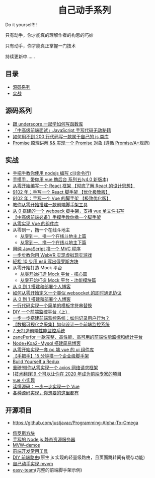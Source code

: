 <h1 align="center">自己动手系列</h1>

Do it yourself!!!

只有动手，你才能真的理解作者的构思的巧妙

只有动手，你才能真正掌握一门技术

持续更新中……

## 目录

- [源码系列](#源码系列)
- [实战](#实战)

## 源码系列

- [跟 underscore 一起学如何写函数库](https://juejin.im/post/5c7e9680e51d451581086bc4)
- [「中高级前端面试」JavaScript 手写代码无敌秘籍](https://juejin.im/post/5c9c3989e51d454e3a3902b6)
- [如何用不到 200 行代码写一款属于自己的 js 类库](https://juejin.im/post/5d1e26a2e51d45595319e3a9)
- [Promise 原理讲解 && 实现一个 Promise 对象 (遵循 Promise/A+规范)](https://juejin.im/post/5aa7868b6fb9a028dd4de672)

## 实战

- [手把手教你使用 nodejs 编写 cli(命令行)](https://juejin.im/post/5bd90d3ce51d4579362b0390)
- [手摸手，带你用 vue 撸后台 系列五(v4.0 新版本)](https://juejin.im/post/5c92ff94f265da6128275a85)
- [从零开始编写一个 React 框架 【彻底了解 React 的设计思想】](https://segmentfault.com/a/1190000020034137#articleHeader0)
- [9102 年：手写一个 React 脚手架 【优化极致版】](https://segmentfault.com/a/1190000019126657)
- [9102 年：手写一个 Vue 的脚手架 【极致优化版】](https://segmentfault.com/a/1190000019207033)
- [教你从零开始搭建一款前端脚手架工具](https://segmentfault.com/a/1190000006190814)
- [从 0 搭建的一个 webpack 脚手架，支持 vue 单文件书写](https://juejin.im/post/5cc55c336fb9a032086dd701)
- [【中高级前端必备】手摸手教你撸一个脚手架](https://juejin.im/post/5d37d982e51d45108c59a635)
- [从零实现 Vue 的组件库](https://juejin.im/post/5c0b8ece5188254f9e2809fe)
- 从零到一，撸一个在线斗地主
  - [从零到一，撸一个在线斗地主上篇](http://www.alloyteam.com/2019/07/13829/)
  - [从零到一，撸一个在线斗地主下篇](http://www.alloyteam.com/2019/07/13834/)
- [用纯 JavaScript 撸一个 MVC 程序](https://segmentfault.com/a/1190000020007033)
- [一步步教你用 WebVR 实现虚拟现实游戏](https://segmentfault.com/a/1190000019135847)
- [轻松 10 步用 es6 写出俄罗斯方块](https://segmentfault.com/a/1190000008181905)
- 从零开始打造 Mock 平台
  - [从零开始打造 Mock 平台 - 核心篇](https://juejin.im/post/5a746514f265da4e8e7835bd)
  - [从零开始打造 Mock 平台 - 功能模块篇](https://juejin.im/post/5a7a8f195188257a6a78b457)
- [从 0 到 1 搭建和部署个人博客](https://juejin.im/post/5ae170e1f265da0b7527d0dc)
- [如何从零开始定义一个类似 websocket 的即时通讯协议](https://segmentfault.com/a/1190000019560096)
- [从 0 到 1 搭建和部署个人博客](https://juejin.im/post/5ae170e1f265da0b7527d0dc)
- [一行代码实现一个简单的模板字符串替换](https://github.com/jawil/blog/issues/32)
- [DIY 一个前端监控平台（上）](https://juejin.im/post/5c8cd7bd5188257ed47b22fe)
- [一步一步搭建前端监控系统：如何记录用户行为？](https://juejin.im/post/5d44ec1cf265da039a2869c0)
- [【数据可视化之采集】如何设计一个前端监控系统](https://juejin.im/entry/58834ecb1b69e60058d8f73a)
- [7 天打造前端性能监控系统](http://fex.baidu.com/blog/2014/05/build-performance-monitor-in-7-days/)
- [zanePerfor 一款完整、高性能、高可用的前端性能监控和统计平台](https://github.com/wangweianger/zanePerfor)
- [Node+Koa2+Mysql 搭建简易博客](http://www.wclimb.site/2017/07/12/Node-Koa2-Mysql-%E6%90%AD%E5%BB%BA%E7%AE%80%E6%98%93%E5%8D%9A%E5%AE%A2/)
- [从零开始实现一套 pc 端 vue 的 ui 组件库](https://segmentfault.com/a/1190000020193444)
- [【手把手】15 分钟搭一个企业级脚手架](https://juejin.im/post/5d650613f265da03951a0364)
- [Build Yourself a Redux](https://zapier.com/engineering/how-to-build-redux/)
- [重磅!带你从零实现一个 axios 网络请求框架](https://segmentfault.com/a/1190000020601672)
- [[技术翻译]9 个可以让你在 2020 年成为前端专家的项目](https://juejin.im/post/5db71290f265da4d1c6999a0)
- [vue 小实现](https://juejin.im/post/5a4df4965188252a3d386ae6)
- [读懂源码：一步一步实现一个 Vue](https://www.cnblogs.com/kidney/p/8018226.html)
- [各种源码实现，你想要的这里都有](https://juejin.im/post/5dc3894051882517a652dbd7)

## 开源项目

- https://github.com/justjavac/Programming-Alpha-To-Omega

* [俄罗斯方块](https://github.com/timmyLan/tetris)
* [手写的 Node.js 静态资源服务器](https://segmentfault.com/a/1190000019936510)
* [MVW-demos](https://github.com/livoras/MVW-demos)
* [前端开发常用工具](https://github.com/yimogit/metools-plugin)
* [DIY 前端路由](https://github.com/biaochenxuying/route)(原生 js 实现的轻量级路由，且页面跳转间有缓存功能)
* [自己动手实现 mvvm](https://github.com/DMQ/mvvm)
* [easy-team](https://github.com/easy-team)(完整的前端脚手架示例)
